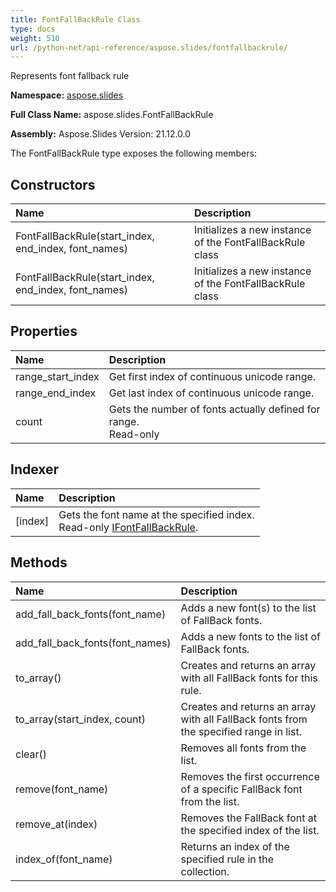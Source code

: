 ```yaml
---
title: FontFallBackRule Class
type: docs
weight: 510
url: /python-net/api-reference/aspose.slides/fontfallbackrule/
---
```


Represents font fallback rule

**Namespace:** [aspose.slides](/slides/python-net/api-reference/aspose.slides/)

**Full Class Name:** aspose.slides.FontFallBackRule

**Assembly:**  Aspose.Slides Version: 21.12.0.0

The FontFallBackRule type exposes the following members:
## **Constructors**
|**Name**|**Description**|
| :- | :- |
|FontFallBackRule(start_index, end_index, font_names)|Initializes a new instance of the FontFallBackRule class|
|FontFallBackRule(start_index, end_index, font_names)|Initializes a new instance of the FontFallBackRule class|
## **Properties**
|**Name**|**Description**|
| :- | :- |
|range_start_index|Get first index of continuous unicode range.|
|range_end_index|Get last index of continuous unicode range.|
|count|Gets the number of fonts actually defined for range.<br/>            Read-only|
## **Indexer**
|**Name**|**Description**|
| :- | :- |
|[index]|Gets the font name at the specified index.<br/>            Read-only [IFontFallBackRule](/python-net/api-reference/aspose.slides/ifontfallbackrule/).|
## **Methods**
|**Name**|**Description**|
| :- | :- |
|add_fall_back_fonts(font_name)|Adds a new font(s) to the list of FallBack fonts.|
|add_fall_back_fonts(font_names)|Adds a new fonts to the list of FallBack fonts.|
|to_array()|Creates and returns an array with all FallBack fonts for this rule.|
|to_array(start_index, count)|Creates and returns an array with all FallBack fonts from the specified range in list.|
|clear()|Removes all fonts from the list.|
|remove(font_name)|Removes the first occurrence of a specific FallBack font from the list.|
|remove_at(index)|Removes the FallBack font at the specified index of the list.|
|index_of(font_name)|Returns an index of the specified rule in the collection.|
